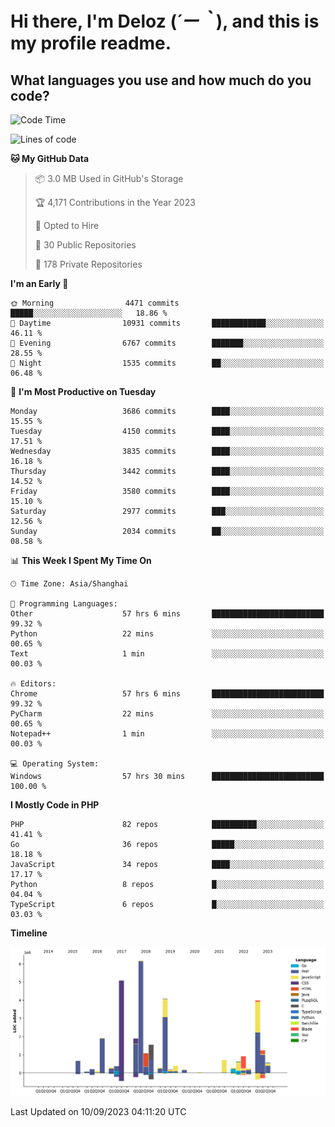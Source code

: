 # **Hi there, I'm Deloz (*´ー｀*), and this is my profile readme.**

## **What languages you use and how much do you code?**

<!--START_SECTION:waka-->
![Code Time](http://img.shields.io/badge/Code%20Time-2%2C349%20hrs%2041%20mins-blue)

![Lines of code](https://img.shields.io/badge/From%20Hello%20World%20I%27ve%20Written-32.9%20million%20lines%20of%20code-blue)

**🐱 My GitHub Data** 

> 📦 3.0 MB Used in GitHub's Storage 
 > 
> 🏆 4,171 Contributions in the Year 2023
 > 
> 💼 Opted to Hire
 > 
> 📜 30 Public Repositories 
 > 
> 🔑 178 Private Repositories 
 > 
**I'm an Early 🐤** 

```text
🌞 Morning                4471 commits        █████░░░░░░░░░░░░░░░░░░░░   18.86 % 
🌆 Daytime                10931 commits       ████████████░░░░░░░░░░░░░   46.11 % 
🌃 Evening                6767 commits        ███████░░░░░░░░░░░░░░░░░░   28.55 % 
🌙 Night                  1535 commits        ██░░░░░░░░░░░░░░░░░░░░░░░   06.48 % 
```
📅 **I'm Most Productive on Tuesday** 

```text
Monday                   3686 commits        ████░░░░░░░░░░░░░░░░░░░░░   15.55 % 
Tuesday                  4150 commits        ████░░░░░░░░░░░░░░░░░░░░░   17.51 % 
Wednesday                3835 commits        ████░░░░░░░░░░░░░░░░░░░░░   16.18 % 
Thursday                 3442 commits        ████░░░░░░░░░░░░░░░░░░░░░   14.52 % 
Friday                   3580 commits        ████░░░░░░░░░░░░░░░░░░░░░   15.10 % 
Saturday                 2977 commits        ███░░░░░░░░░░░░░░░░░░░░░░   12.56 % 
Sunday                   2034 commits        ██░░░░░░░░░░░░░░░░░░░░░░░   08.58 % 
```


📊 **This Week I Spent My Time On** 

```text
🕑︎ Time Zone: Asia/Shanghai

💬 Programming Languages: 
Other                    57 hrs 6 mins       █████████████████████████   99.32 % 
Python                   22 mins             ░░░░░░░░░░░░░░░░░░░░░░░░░   00.65 % 
Text                     1 min               ░░░░░░░░░░░░░░░░░░░░░░░░░   00.03 % 

🔥 Editors: 
Chrome                   57 hrs 6 mins       █████████████████████████   99.32 % 
PyCharm                  22 mins             ░░░░░░░░░░░░░░░░░░░░░░░░░   00.65 % 
Notepad++                1 min               ░░░░░░░░░░░░░░░░░░░░░░░░░   00.03 % 

💻 Operating System: 
Windows                  57 hrs 30 mins      █████████████████████████   100.00 % 
```

**I Mostly Code in PHP** 

```text
PHP                      82 repos            ██████████░░░░░░░░░░░░░░░   41.41 % 
Go                       36 repos            █████░░░░░░░░░░░░░░░░░░░░   18.18 % 
JavaScript               34 repos            ████░░░░░░░░░░░░░░░░░░░░░   17.17 % 
Python                   8 repos             █░░░░░░░░░░░░░░░░░░░░░░░░   04.04 % 
TypeScript               6 repos             █░░░░░░░░░░░░░░░░░░░░░░░░   03.03 % 
```



**Timeline**

![Lines of Code chart](https://raw.githubusercontent.com/deloz/deloz/main/assets/bar_graph.png)


 Last Updated on 10/09/2023 04:11:20 UTC
<!--END_SECTION:waka-->
